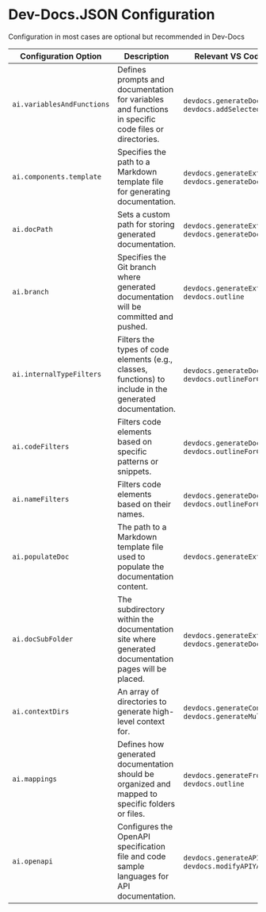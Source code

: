 # Dev-Docs.JSON Configuration

Configuration in most cases are optional but recommended in Dev-Docs
  
  | Configuration Option | Description | Relevant VS Code Commands |
|----------------------|--------------|----------------------------|
| `ai.variablesAndFunctions` | Defines prompts and documentation for variables and functions in specific code files or directories. | `devdocs.generateDocumentation`, `devdocs.addSelected` |
| `ai.components.template` | Specifies the path to a Markdown template file for generating documentation. | `devdocs.generateExternalDocs`, `devdocs.generateDocumentation` |
| `ai.docPath` | Sets a custom path for storing generated documentation. | `devdocs.generateExternalDocs`, `devdocs.generateDocumentation` |
| `ai.branch` | Specifies the Git branch where generated documentation will be committed and pushed. | `devdocs.generateExternalDocs`, `devdocs.outline` |
| `ai.internalTypeFilters` | Filters the types of code elements (e.g., classes, functions) to include in the generated documentation. | `devdocs.generateDocumentation`, `devdocs.outlineForCurrentFile` |
| `ai.codeFilters` | Filters code elements based on specific patterns or snippets. | `devdocs.generateDocumentation`, `devdocs.outlineForCurrentFile` |
| `ai.nameFilters` | Filters code elements based on their names. | `devdocs.generateDocumentation`, `devdocs.outlineForCurrentFile` |
| `ai.populateDoc` | The path to a Markdown template file used to populate the documentation content. | `devdocs.generateExternalDocs` |
| `ai.docSubFolder` | The subdirectory within the documentation site where generated documentation pages will be placed. | `devdocs.generateExternalDocs`, `devdocs.generateDocumentation` |
| `ai.contextDirs` | An array of directories to generate high-level context for. | `devdocs.generateContext`, `devdocs.generateMultiContext` |
| `ai.mappings` | Defines how generated documentation should be organized and mapped to specific folders or files. | `devdocs.generateFromMappings`, `devdocs.outline` |
| `ai.openapi` | Configures the OpenAPI specification file and code sample languages for API documentation. | `devdocs.generateAPIDocumentation`, `devdocs.modifyAPIYAMLDocumentation` |
  
  
